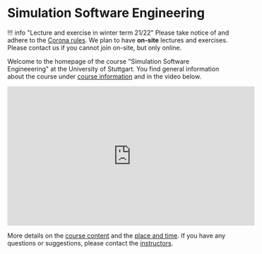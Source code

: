 # Simulation Software Engineering

!!! info "Lecture and exercise in winter term 21/22"
    Please take notice of and adhere to the [Corona rules](corona-rules.md). We plan to have **on-site** lectures and exercises. Please contact us if you cannot join on-site, but only online.

Welcome to the homepage of the course "Simulation Software Engineeering" at the University of Stuttgart.
You find general information about the course under [course information](course-information.md) and in the video below.

<p align="center">
    <iframe width="560" height="315" src="https://www.youtube.com/embed/1GUVWLSxt2s" title="YouTube video player" frameborder="0" allow="accelerometer; autoplay; clipboard-write; encrypted-media; gyroscope; picture-in-picture" allowfullscreen></iframe>
</p>

More details on the [course content](course-content) and the [place and time](place-and-time.md).
If you have any questions or suggestions, please contact the [instructors](staff.md).
